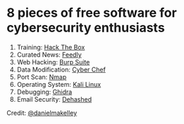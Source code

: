 # 8 pieces of free software for cybersecurity enthusiasts

1. Training: [Hack The Box][1]
2. Curated News: [Feedly][2]
3. Web Hacking: [Burp Suite][3]
4. Data Modification: [Cyber Chef][4]
5. Port Scan: [Nmap][5]
6. Operating System: [Kali Linux][6]
7. Debugging: [Ghidra][7]
8. Email Security: [Dehashed][8]

Credit: [@danielmakelley][9]

[1]: https://tryhackme.com
[2]: https://feedly.com/
[3]: https://portswigger.net/burp
[4]: https://gchq.github.io/CyberChef/
[5]: https://nmap.org/
[6]: https://www.kali.org/
[7]: https://ghidra-sre.org/
[8]: https://www.dehashed.com/
[9]: https://twitter.com/danielmakelley
